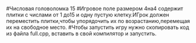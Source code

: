#Числовая головоломка 15
#Игровое поле размером 4на4 содержит плитки с числами от 1 до15 и одну пустую клетку.ИГрок должен переместить плитки,чтобы упорядочить их по возрастанию,перемещая их на свободное место.
#Чтобы запустить игру нужно скопировать код из файла full.cpp, вставить в свой компилятор и запустить.
